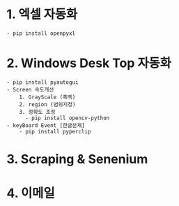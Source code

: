
# 1. 엑셀 자동화
    - pip install openpyxl
# 2. Windows Desk Top 자동화 
    - pip install pyautogui
    - Screen 속도개선 
        1. GrayScale (흑백)
        2. region (범위지정)
        3. 정확도 조정
          - pip install opencv-python
    - keyBoard Event [한글문제]
        - pip install pyperclip

# 3. Scraping & Senenium 

# 4. 이메일 



